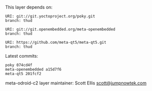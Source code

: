 This layer depends on:

    URI: git://git.yoctoproject.org/poky.git
    branch: thud

    URI: git://git.openembedded.org/meta-openembedded
    branch: thud

    URI: https://github.com/meta-qt5/meta-qt5.git
    branch: thud

Latest commits:

    poky 074cd4f
    meta-openembedded a15d7f6
    meta-qt5 201fcf2

meta-odroid-c2 layer maintainer: Scott Ellis <scott@jumpnowtek.com>

